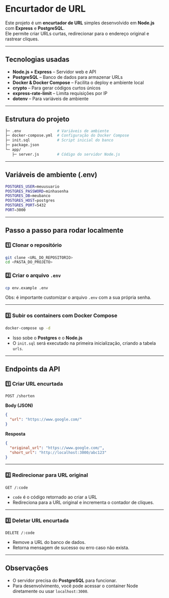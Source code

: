 # Encurtador de URL

Este projeto é um **encurtador de URL** simples desenvolvido em **Node.js** com **Express** e **PostgreSQL**.  
Ele permite criar URLs curtas, redirecionar para o endereço original e rastrear cliques.

---

## Tecnologias usadas

- **Node.js + Express** – Servidor web e API
- **PostgreSQL** – Banco de dados para armazenar URLs
- **Docker & Docker Compose** – Facilita o deploy e ambiente local
- **crypto** – Para gerar códigos curtos únicos
- **express-rate-limit** – Limita requisições por IP
- **dotenv** – Para variáveis de ambiente

---

## Estrutura do projeto

```bash
├─ .env                # Variáveis de ambiente
├─ docker-compose.yml  # Configuração do Docker Compose
├─ init.sql            # Script inicial do banco
├─ package.json
└─ app/
   ├─ server.js        # Código do servidor Node.js
```

---

## Variáveis de ambiente (.env)

```bash
POSTGRES_USER=meuusuario
POSTGRES_PASSWORD=minhasenha
POSTGRES_DB=meubanco
POSTGRES_HOST=postgres
POSTGRES_PORT=5432
PORT=3000
```

---

## Passo a passo para rodar localmente

### 1️⃣ Clonar o repositório

```bash
git clone <URL_DO_REPOSITORIO>
cd <PASTA_DO_PROJETO>
```

### 2️⃣ Criar o arquivo `.env`

```bash
cp env.example .env
```

Obs: é importante customizar o arquivo `.env` com a sua própria senha.

---

### 3️⃣ Subir os containers com Docker Compose

```bash
docker-compose up -d
```

- Isso sobe o **Postgres** e o **Node.js**
- O `init.sql` será executado na primeira inicialização, criando a tabela `urls`.

---

## Endpoints da API

### 1️⃣ Criar URL encurtada

`POST /shorten`

**Body (JSON)**

```json
{
  "url": "https://www.google.com/"
}
```

**Resposta**

```json
{
  "original_url": "https://www.google.com/",
  "short_url": "http://localhost:3000/abc123"
}
```

---

### 2️⃣ Redirecionar para URL original

`GET /:code`

- `code` é o código retornado ao criar a URL
- Redireciona para a URL original e incrementa o contador de cliques.

---

### 3️⃣ Deletar URL encurtada

`DELETE /:code`

- Remove a URL do banco de dados.
- Retorna mensagem de sucesso ou erro caso não exista.

---

## Observações

- O servidor precisa do **PostgreSQL** para funcionar.
- Para desenvolvimento, você pode acessar o container Node diretamente ou usar `localhost:3000`.
